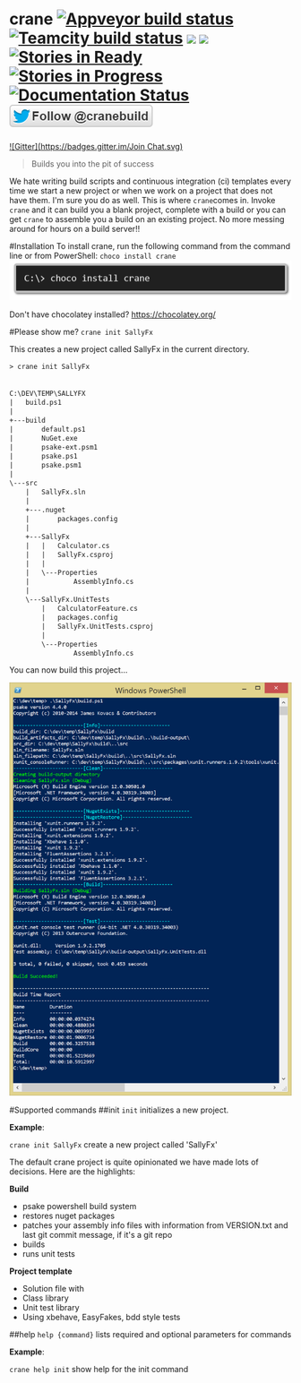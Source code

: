 crane [![Appveyor build status](https://ci.appveyor.com/api/projects/status/0ej0if13ux6nsc7h/branch/master?svg=true)](https://ci.appveyor.com/project/ewilde/crane/branch/master) [![Teamcity build status](https://img.shields.io/teamcity/http/teamcity.cranebuild.com/s/crane_Master.svg)](http://teamcity.cranebuild.com/viewType.html?buildTypeId=crane_Master) [![](http://img.shields.io/chocolatey/dt/crane.svg)](https://chocolatey.org/packages/crane) [![](http://img.shields.io/chocolatey/v/crane.svg)](https://chocolatey.org/packages/crane) [![Stories in Ready](https://badge.waffle.io/ewilde/crane.png?label=ready&title=Ready)](https://waffle.io/ewilde/crane) [![Stories in Progress](https://badge.waffle.io/ewilde/crane.png?label=in+progress&title=Progress)](https://waffle.io/ewilde/crane) [![Documentation Status](https://readthedocs.org/projects/crane/badge/?version=latest)](http://docs.cranebuild.com/)[![Follow cranebuild on twitter](doc/follow_crane.png)](https://twitter.com/cranebuild)
=====
[![Gitter](https://badges.gitter.im/Join Chat.svg)](https://gitter.im/ewilde/crane?utm_source=badge&utm_medium=badge&utm_campaign=pr-badge&utm_content=badge)

> Builds you into the pit of success

We hate writing build scripts and continuous integration (ci) templates every time
we start a new project or when we work on a project that does not have them. I'm sure you do as well. This is where `crane`comes in.
Invoke `crane` and it can build you a blank project, complete with a build or you can get `crane` to assemble you a build on an existing project.  No more messing around for hours on a build server!!


#Installation
To install crane, run the following command from the command line or from PowerShell:
`choco install crane`
![choco install crane](doc/choco_install_crane.png)

Don't have chocolatey installed? https://chocolatey.org/

#Please show me?
`crane init SallyFx`

This creates a new project called SallyFx in the current directory.

```
> crane init SallyFx


C:\DEV\TEMP\SALLYFX
|   build.ps1
|
+---build
|       default.ps1
|       NuGet.exe
|       psake-ext.psm1
|       psake.ps1
|       psake.psm1
|
\---src
    |   SallyFx.sln
    |
    +---.nuget
    |       packages.config
    |
    +---SallyFx
    |   |   Calculator.cs
    |   |   SallyFx.csproj
    |   |
    |   \---Properties
    |           AssemblyInfo.cs
    |
    \---SallyFx.UnitTests
        |   CalculatorFeature.cs
        |   packages.config
        |   SallyFx.UnitTests.csproj
        |
        \---Properties
                AssemblyInfo.cs
```

You can now build this project...

![example_build.png](doc/example_build.png)


#Supported commands
##init
`init` initializes a new project.

**Example**:

`crane init SallyFx` create a new project called 'SallyFx'

The default crane project is quite opinionated we have made lots of decisions.
Here are the highlights:

**Build**

* psake powershell build system
* restores nuget packages
* patches your assembly info files with information from VERSION.txt and
last git commit message, if it's a git repo
* builds
* runs unit tests

**Project template**

* Solution file with
* Class library
* Unit test library
 * Using xbehave, EasyFakes,  bdd style tests

##help
`help {command}` lists required and optional parameters for commands

**Example**:

`crane help init` show help for the init command
